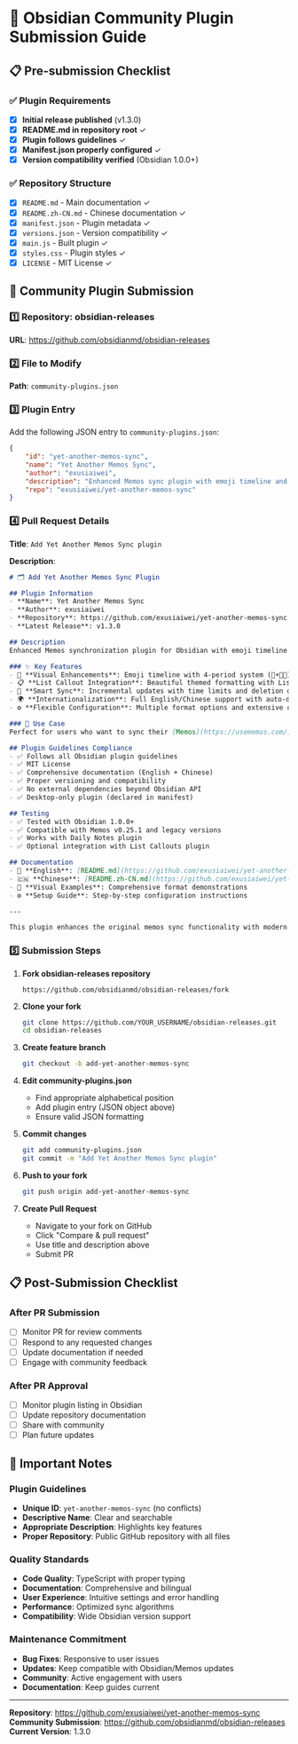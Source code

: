 # 🚀 Obsidian Community Plugin Submission Guide

## 📋 Pre-submission Checklist

### ✅ Plugin Requirements
- [x] **Initial release published** (v1.3.0)
- [x] **README.md in repository root** ✓
- [x] **Plugin follows guidelines** ✓
- [x] **Manifest.json properly configured** ✓
- [x] **Version compatibility verified** (Obsidian 1.0.0+)

### ✅ Repository Structure
- [x] `README.md` - Main documentation ✓
- [x] `README.zh-CN.md` - Chinese documentation ✓
- [x] `manifest.json` - Plugin metadata ✓
- [x] `versions.json` - Version compatibility ✓
- [x] `main.js` - Built plugin ✓
- [x] `styles.css` - Plugin styles ✓
- [x] `LICENSE` - MIT License ✓

## 🎯 Community Plugin Submission

### 1️⃣ Repository: obsidian-releases

**URL**: https://github.com/obsidianmd/obsidian-releases

### 2️⃣ File to Modify

**Path**: `community-plugins.json`

### 3️⃣ Plugin Entry

Add the following JSON entry to `community-plugins.json`:

```json
{
    "id": "yet-another-memos-sync",
    "name": "Yet Another Memos Sync",
    "author": "exusiaiwei",
    "description": "Enhanced Memos sync plugin with emoji timeline and List Callout format support. Features intelligent sync, visual enhancements, and i18n support.",
    "repo": "exusiaiwei/yet-another-memos-sync"
}
```

### 4️⃣ Pull Request Details

**Title**: `Add Yet Another Memos Sync plugin`

**Description**:
```markdown
# 🗂️ Add Yet Another Memos Sync Plugin

## Plugin Information
- **Name**: Yet Another Memos Sync
- **Author**: exusiaiwei
- **Repository**: https://github.com/exusiaiwei/yet-another-memos-sync
- **Latest Release**: v1.3.0

## Description
Enhanced Memos synchronization plugin for Obsidian with emoji timeline and intelligent formatting. This plugin provides:

### ✨ Key Features
- 🎨 **Visual Enhancements**: Emoji timeline with 4-period system (🌅☀️🌆🌙)
- 📋 **List Callout Integration**: Beautiful themed formatting with List Callouts plugin
- 🔄 **Smart Sync**: Incremental updates with time limits and deletion detection
- 🌍 **Internationalization**: Full English/Chinese support with auto-detection
- ⚙️ **Flexible Configuration**: Multiple format options and extensive customization

### 🎯 Use Case
Perfect for users who want to sync their [Memos](https://usememos.com/) to Obsidian daily notes with beautiful visual formatting and intelligent synchronization strategies.

## Plugin Guidelines Compliance
- ✅ Follows all Obsidian plugin guidelines
- ✅ MIT License
- ✅ Comprehensive documentation (English + Chinese)
- ✅ Proper versioning and compatibility
- ✅ No external dependencies beyond Obsidian API
- ✅ Desktop-only plugin (declared in manifest)

## Testing
- ✅ Tested with Obsidian 1.0.0+
- ✅ Compatible with Memos v0.25.1 and legacy versions
- ✅ Works with Daily Notes plugin
- ✅ Optional integration with List Callouts plugin

## Documentation
- 📖 **English**: [README.md](https://github.com/exusiaiwei/yet-another-memos-sync/blob/master/README.md)
- 🇨🇳 **Chinese**: [README.zh-CN.md](https://github.com/exusiaiwei/yet-another-memos-sync/blob/master/README.zh-CN.md)
- 🎨 **Visual Examples**: Comprehensive format demonstrations
- ⚙️ **Setup Guide**: Step-by-step configuration instructions

---

This plugin enhances the original memos sync functionality with modern features and visual improvements, making it a valuable addition to the Obsidian community plugin ecosystem.
```

### 5️⃣ Submission Steps

1. **Fork obsidian-releases repository**
   ```
   https://github.com/obsidianmd/obsidian-releases/fork
   ```

2. **Clone your fork**
   ```bash
   git clone https://github.com/YOUR_USERNAME/obsidian-releases.git
   cd obsidian-releases
   ```

3. **Create feature branch**
   ```bash
   git checkout -b add-yet-another-memos-sync
   ```

4. **Edit community-plugins.json**
   - Find appropriate alphabetical position
   - Add plugin entry (JSON object above)
   - Ensure valid JSON formatting

5. **Commit changes**
   ```bash
   git add community-plugins.json
   git commit -m "Add Yet Another Memos Sync plugin"
   ```

6. **Push to your fork**
   ```bash
   git push origin add-yet-another-memos-sync
   ```

7. **Create Pull Request**
   - Navigate to your fork on GitHub
   - Click "Compare & pull request"
   - Use title and description above
   - Submit PR

## 📋 Post-Submission Checklist

### After PR Submission
- [ ] Monitor PR for review comments
- [ ] Respond to any requested changes
- [ ] Update documentation if needed
- [ ] Engage with community feedback

### After PR Approval
- [ ] Monitor plugin listing in Obsidian
- [ ] Update repository documentation
- [ ] Share with community
- [ ] Plan future updates

## 🎯 Important Notes

### Plugin Guidelines
- **Unique ID**: `yet-another-memos-sync` (no conflicts)
- **Descriptive Name**: Clear and searchable
- **Appropriate Description**: Highlights key features
- **Proper Repository**: Public GitHub repository with all files

### Quality Standards
- **Code Quality**: TypeScript with proper typing
- **Documentation**: Comprehensive and bilingual
- **User Experience**: Intuitive settings and error handling
- **Performance**: Optimized sync algorithms
- **Compatibility**: Wide Obsidian version support

### Maintenance Commitment
- **Bug Fixes**: Responsive to user issues
- **Updates**: Keep compatible with Obsidian/Memos updates
- **Community**: Active engagement with users
- **Documentation**: Keep guides current

---

**Repository**: https://github.com/exusiaiwei/yet-another-memos-sync
**Community Submission**: https://github.com/obsidianmd/obsidian-releases
**Current Version**: 1.3.0